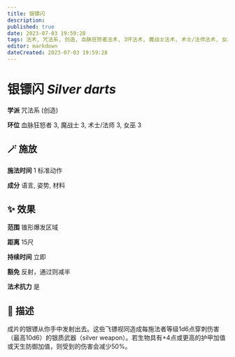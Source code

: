 ```yaml
---
title: 银镖闪
description: 
published: true
date: 2023-07-03 19:59:28
tags: 法术, 咒法系, 创造, 血脉狂怒者法术, 3环法术, 魔战士法术, 术士/法师法术, 女巫法术
editor: markdown
dateCreated: 2023-07-03 19:59:28
---
```


# **银镖闪** *Silver darts*

**学派** 咒法系 (创造) 

**环位** 血脉狂怒者 3, 魔战士 3, 术士/法师 3, 女巫 3

## 🪄 施放

**施法时间** 1 标准动作

**成分** 语言, 姿势, 材料

## ✨ 效果  

**范围** 锥形爆发区域

**距离** 15尺  

**持续时间** 立即 

**豁免** 反射，通过则减半

**法术抗力** 是

## 📖 描述

成片的银镖从你手中发射出去。这些飞镖视同造成每施法者等级1d6点穿刺伤害（最高10d6）的银质武器（silver weapon）。若生物具有+4点或更高的护甲加值或天生防御加值，则受到的伤害会减少50%。
    